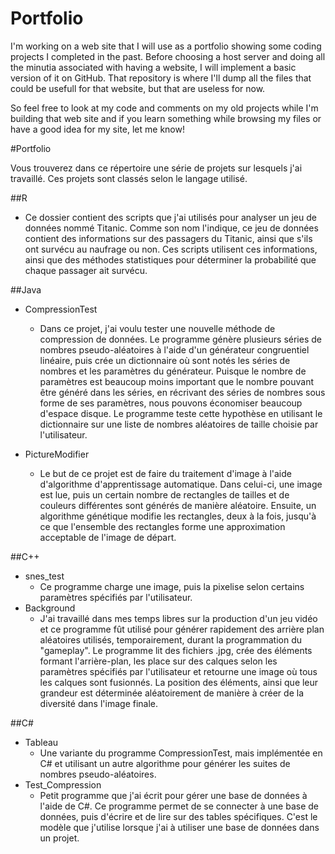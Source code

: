 # Portfolio

I'm working on a web site that I will use as a portfolio showing some coding projects I completed in the past. Before choosing a host server and doing all the minutia associated with having a website, I will implement a basic version of it on GitHub. That repository is where I'll dump all the files that could be usefull for that website, but that are useless for now.

So feel free to look at my code and comments on my old projects while I'm building that web site and if you learn something while browsing my files or have a good idea for my site, let me know! 

#Portfolio

Vous trouverez dans ce répertoire une série de projets sur lesquels j'ai travaillé. Ces projets sont classés selon le langage utilisé. 

##R
* Ce dossier contient des scripts que j'ai utilisés pour analyser un jeu de données nommé Titanic. Comme son nom l'indique, ce jeu de données contient des informations sur des passagers du Titanic, ainsi que s'ils ont survécu au naufrage ou non. Ces scripts utilisent ces informations, ainsi que des méthodes statistiques pour déterminer la probabilité que chaque passager ait survécu.

##Java
* CompressionTest
  * Dans ce projet, j'ai voulu tester une nouvelle méthode de compression de données. Le programme génère plusieurs séries de nombres pseudo-aléatoires à l'aide d'un générateur congruentiel linéaire, puis crée un dictionnaire où sont notés les séries de nombres et les paramètres du générateur. Puisque le nombre de paramètres est beaucoup moins important que le nombre pouvant être généré dans les séries, en récrivant des séries de nombres sous forme de ses paramètres, nous pouvons économiser beaucoup d'espace disque. Le programme teste cette hypothèse en utilisant le dictionnaire sur une liste de nombres aléatoires de taille choisie par l'utilisateur.

* PictureModifier
  * Le but de ce projet est de faire du traitement d'image à l'aide d'algorithme d'apprentissage automatique. Dans celui-ci, une image est lue, puis un certain nombre de rectangles de tailles et de couleurs différentes sont générés de manière aléatoire. Ensuite, un algorithme génétique modifie les rectangles, deux à la fois, jusqu'à ce que l'ensemble des rectangles forme une approximation acceptable de l'image de départ.

##C++
* snes_test
  * Ce programme charge une image, puis la pixelise selon certains paramètres spécifiés par l'utilisateur.
* Background
  * J'ai travaillé dans mes temps libres sur la production d'un jeu vidéo et ce programme fût utilisé pour générer rapidement des arrière plan aléatoires utilisés, temporairement, durant la programmation du "gameplay". Le programme lit des fichiers .jpg, crée des éléments formant l'arrière-plan, les place sur des calques selon les paramètres spécifiés par l'utilisateur et retourne une image où tous les calques sont fusionnés. La position des éléments, ainsi que leur grandeur est déterminée aléatoirement de manière à créer de la diversité dans l'image finale.

##C#
* Tableau
  * Une variante du programme CompressionTest, mais implémentée en C# et utilisant un autre algorithme pour générer les suites de nombres pseudo-aléatoires.
* Test_Compression
  * Petit programme que j'ai écrit pour gérer une base de données à l'aide de C#. Ce programme permet de se connecter à une base de données, puis d'écrire et de lire sur des tables spécifiques. C'est le modèle que j'utilise lorsque j'ai à utiliser une base de données dans un projet.




























